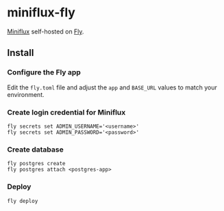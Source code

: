 # miniflux-fly

[Miniflux](https://github.com/miniflux/v2) self-hosted on [Fly](https://fly.io).

## Install

### Configure the Fly app
Edit the `fly.toml` file and adjust the `app` and `BASE_URL` values to match your environment.

### Create login credential for Miniflux
```shell
fly secrets set ADMIN_USERNAME='<username>'
fly secrets set ADMIN_PASSWORD='<password>'
```

### Create database
```shell
fly postgres create
fly postgres attach <postgres-app>
```

### Deploy
```shell
fly deploy
```
